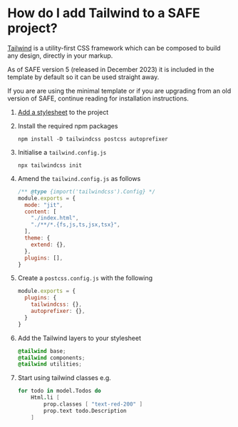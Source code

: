 # How do I add Tailwind to a SAFE project?

[Tailwind](https://tailwindcss.com/) is a utility-first CSS framework which can be composed to build any design, directly in your markup.

As of SAFE version 5 (released in December 2023) it is included in the template by default so it can be used straight away.

If you are are using the minimal template or if you are upgrading from an old version of SAFE, continue reading for installation instructions.

1. [Add a stylesheet](https://safe-stack.github.io/docs/recipes/ui/add-style/) to the project

1. Install the required npm packages
    ```shell
    npm install -D tailwindcss postcss autoprefixer
    ```
1. Initialise a `tailwind.config.js`
    ```shell
    npx tailwindcss init
    ```
1. Amend the `tailwind.config.js` as follows
    ```javascript
    /** @type {import('tailwindcss').Config} */
    module.exports = {
      mode: "jit",
      content: [
        "./index.html",
        "./**/*.{fs,js,ts,jsx,tsx}",
      ],
      theme: {
        extend: {},
      },
      plugins: [],
    }
    ```

1. Create a `postcss.config.js` with the following
    ```javascript
    module.exports = {
      plugins: {
        tailwindcss: {},
        autoprefixer: {},
      }
    }
    ```

1. Add the Tailwind layers to your stylesheet
    ```css
    @tailwind base;
    @tailwind components;
    @tailwind utilities;
    ```

1. Start using tailwind classes e.g.
    ```fsharp
    for todo in model.Todos do
        Html.li [
            prop.classes [ "text-red-200" ]
            prop.text todo.Description
        ]
    ```